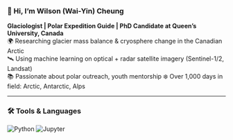 ### 👋 Hi, I’m Wilson (Wai-Yin) Cheung

**Glaciologist | Polar Expedition Guide | PhD Candidate at Queen’s University, Canada**  
🌍 Researching glacier mass balance & cryosphere change in the Canadian Arctic  
🛰️ Using machine learning on optical + radar satellite imagery (Sentinel-1/2, Landsat)  
📚 Passionate about polar outreach, youth mentorship
❄️ Over 1,000 days in field: Arctic, Antarctic, Alps  

---

### 🛠️ Tools & Languages  
![Python](https://img.shields.io/badge/-Python-3776AB?logo=python&logoColor=white&style=for-the-badge)  ![Jupyter](https://img.shields.io/badge/-Jupyter-F37626?logo=jupyter&logoColor=white&style=for-the-badge)
